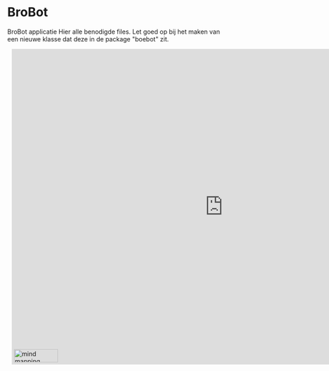 BroBot
======

BroBot applicatie
Hier alle benodigde files. Let goed op bij het maken van een nieuwe klasse dat deze in de package "boebot" zit. 
<div style="width: 960px; height: 720px; margin: 10px; position: relative;"><iframe allowfullscreen frameborder="0" style="width:960px; height:720px" src="https://www.lucidchart.com/documents/embeddedchart/ecb20058-9f62-4780-a38a-d943c2c8a178" id="iEmTP5vZesG3"></iframe><a href="https://www.lucidchart.com/pages/examples/mind_mapping_software" style="margin: 0; padding: 0; border: none; display: inline-block; position: absolute; bottom: 5px; left: 5px;"><img alt="mind mapping software"title="Lucidchart online diagrams"style="width: 100px; height: 30px; margin: 0; padding: 0; border-image: none; border: none; display: block"src="https://www.lucidchart.com/img/diagrams-lucidchart.png"/></a></div>

